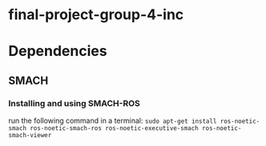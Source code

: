 # final-project-group-4-inc

# Dependencies

## SMACH
### Installing and using SMACH-ROS
run the following command in a terminal: `sudo apt-get install ros-noetic-smach ros-noetic-smach-ros ros-noetic-executive-smach ros-noetic-smach-viewer`

